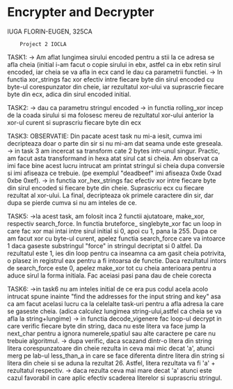 # Encrypter and Decrypter
IUGA FLORIN-EUGEN, 325CA



		Project 2 IOCLA


TASK1:
  -> Am aflat lungimea sirului encoded pentru a stii la ce adresa
     se afla cheia (initial i-am facut o copie sirului in ebx,
     astfel ca in ebx retin sirul encoded, iar cheia se va afla
     in ecx cand le dau ca parametrii functiei.
  -> In functia xor_strings fac xor efectiv intre fiecare byte
     din sirul encoded cu byte-ul corespunzator din cheie, iar
     rezultatul xor-ului va suprascrie fiecare byte din ecx,
     adica din sirul encoded initial.

TASK2:
   -> dau ca parametru stringul encoded
   -> in functia rolling_xor incep de la coada sirului si ma
      folosesc mereu de rezultatul xor-ului anterior la xor-ul
      curent si suprascriu fiecare byte din ecx

TASK3:
	OBSERVATIE: Din pacate acest task nu mi-a iesit, cumva imi
	decripteaza doar o parte din sir si nu mi-am dat seama
	unde este greseala.
	-> in task 3 am incercat sa transform cate 2 bytes
	intr-unul singur. Practic, am facut asta transformand in
	hexa atat sirul cat si cheia. Am observat ca imi face bine
	acest lucru intrucat am printat stringul si cheia dupa
	conversie si imi afiseaza ce trebuie. (pe exemplul
	"deadbeef" imi afiseaza 0xde 0xad 0xbe 0xef).
	-> in functia xor_hex_strings fac efectiv xor intre
	fiecare byte din sirul encoded si fiecare byte din cheie.
	Suprascriu ecx cu fiecare rezultat al xor-ului. La final,
	decripteaza ok primele caractere din sir, dar dupa se
	pierde cumva si nu am inteles de ce.

TASK5:
	->la acest task, am folosit inca 2 functii ajutatoare,
	make_xor, respectiv search_force. In functia bruteforce_
	singlebyte_xor fac un loop in care fac xor mai intai intre
	sirul initial si 0, apoi cu 1, pana la 255. Dupa ce am
	facut xor cu byte-ul curent, apelez functia search_force
	care va intoarce 1 daca gaseste substringul "force" in
	stringul decriptat si 0 altfel. Da rezultatul este 1, ies
	din loop pentru ca inseamna ca am gasit cheia potrivita, o
	plasez in registrul eax pentru a fi intoarsa de functie.
	Daca rezultatul intors de search_force este 0, apelez
	make_xor tot cu cheia anterioara pentru a aduce sirul la
	forma initiala. Fac aceiasi pasi pana dau de cheie corecta

TASK6:
	->in task6 nu am inteles initial de ce era pus codul acela
	acolo intrucat spune inainte "find the addresses for the
	input string and key" asa ca am facut acelasi lucru ca
	la celelalte task-uri pentru a afla adresa la care se
	gaseste cheia. (adica calculez lungimea string-ului,astfel
	ca cheia se va afla la string+lungime)
	-> in functia decode_vigenere fac loop-ul decrypt in care
	verific fiecare byte din string, daca nu este litera
	va face jump la next_char pentru a ignora numerele,spatiul
	sau alte caractere pe care nu trebuie algoritmul.
	-> dupa verific, daca scazand dintr-o litera din string
	litera corespunzatoare din cheie rezulta in ceva mai mic
	decat 'a', atunci merg pe lab-ul less_than_a in care se
	face diferenta dintre litera din string si litera din
	cheie si se aduna la rezultat 26. Astfel, litera rezultata
	va fi 'a' + rezultatul respectiv.
	-> daca rezulta ceva mai mare decat 'a' atunci este cazul
	favorabil in care aplic efectiv scaderea literelor si
	suprascriu stringul.
